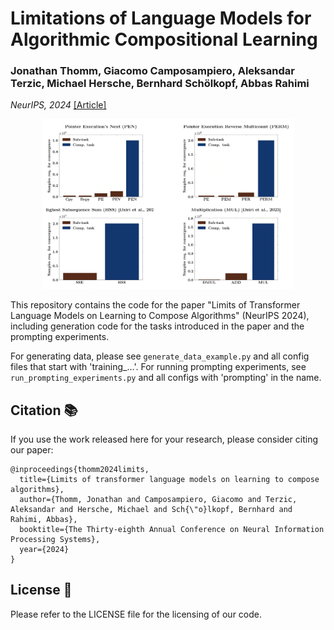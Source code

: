 # Limitations of Language Models for Algorithmic Compositional Learning

### Jonathan Thomm, Giacomo Camposampiero, Aleksandar Terzic, Michael Hersche, Bernhard Schölkopf, Abbas Rahimi

_NeurIPS, 2024_ [[Article]](https://arxiv.org/abs/2402.05785)

<div align="center">
  <img src='figures/results.png' width="80%"/>
</div>


This repository contains the code for the paper "Limits of Transformer Language Models on Learning
to Compose Algorithms" (NeurIPS 2024), including generation code for the tasks introduced in the paper and the prompting experiments.

For generating data, please see `generate_data_example.py` and all config files that start with 'training_...'.
For running prompting experiments, see `run_prompting_experiments.py` and all configs with 'prompting' in the name.


## Citation 📚
If you use the work released here for your research, please consider citing our paper:
```
@inproceedings{thomm2024limits,
  title={Limits of transformer language models on learning to compose algorithms},
  author={Thomm, Jonathan and Camposampiero, Giacomo and Terzic, Aleksandar and Hersche, Michael and Sch{\"o}lkopf, Bernhard and Rahimi, Abbas},
  booktitle={The Thirty-eighth Annual Conference on Neural Information Processing Systems},
  year={2024}
}
``` 


## License 🔏
Please refer to the LICENSE file for the licensing of our code.

